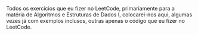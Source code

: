 Todos os exercícios que eu fizer no LeetCode, primariamente para a matéria de Algoritmos e Estruturas de Dados I, colocarei-nos aqui, algumas vezes já com exemplos inclusos, outras apenas o código que eu fizer no LeetCode.
